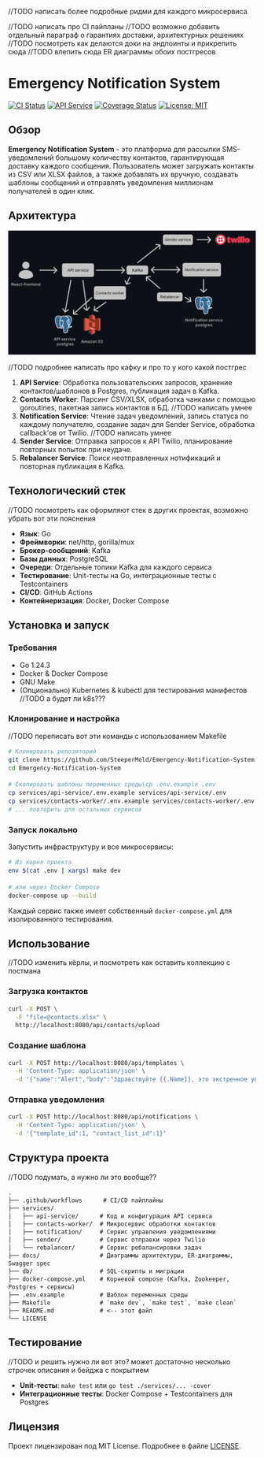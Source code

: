 //TODO написать более подробные ридми для каждого микросервиса

//TODO написать про CI пайпланы
//TODO возможно добавить отдельный параграф о гарантиях доставки, архитектурных решениях
//TODO посмотреть как делаются доки на эндпоинты и прикрепить сюда
//TODO влепить сюда ER диаграммы обоих постгресов

# Emergency Notification System

[![CI Status](https://img.shields.io/github/actions/workflow/status/SteeperMold/Emergency-Notification-System/ci.yaml?branch=main)](https://github.com/SteeperMold/Emergency-Notification-System/actions)
[![API Service](https://goreportcard.com/badge/github.com/SteeperMold/Emergency-Notification-System/services/apiservice)](https://goreportcard.com/report/github.com/SteeperMold/Emergency-Notification-System/services/apiservice)
[![Coverage Status](https://codecov.io/gh/SteeperMold/Emergency-Notification-System/branch/main/graph/badge.svg?style=flat-square)](https://codecov.io/gh/SteeperMold/Emergency-Notification-System)
[![License: MIT](https://img.shields.io/badge/License-MIT-blue.svg)](LICENSE)

## Обзор

**Emergency Notification System** - это платформа для рассылки SMS-уведомлений большому количеству контактов,
гарантирующая доставку каждого сообщения. Пользователь может загружать контакты из CSV или XLSX файлов, а также
добавлять их вручную, создавать шаблоны сообщений и отправлять уведомления миллионам получателей в один клик.

## Архитектура

![Диаграмма архитектуры](docs/architecture.jpg)

//TODO подробнее написать про кафку и про то у кого какой постгрес

1. **API Service**: Обработка пользовательских запросов, хранение контактов/шаблонов в Postgres, публикация задач в
   Kafka.
2. **Contacts Worker**: Парсинг CSV/XLSX, обработка чанками с помощью goroutines, пакетная запись контактов в БД. //TODO
   написать умнее
3. **Notification Service**: Чтение задач уведомлений, запись статуса по каждому получателю, создание задач для Sender
   Service, обработка callback’ов от Twilio. //TODO написать умнее
4. **Sender Service**: Отправка запросов к API Twilio, планирование повторных попыток при неудаче.
5. **Rebalancer Service**: Поиск неотправленных нотификаций и повторная публикация в Kafka.

## Технологический стек

//TODO посмотреть как оформляют стек в других проектах, возможно убрать вот эти пояснения

* **Язык**: Go
* **Фреймворки**: net/http, gorilla/mux
* **Брокер-сообщений**: Kafka
* **Базы данных**: PostgreSQL
* **Очереди**: Отдельные топики Kafka для каждого сервиса
* **Тестирование**: Unit-тесты на Go, интеграционные тесты с Testcontainers
* **CI/CD**: GitHub Actions
* **Контейнеризация**: Docker, Docker Compose

## Установка и запуск

### Требования

* Go 1.24.3
* Docker & Docker Compose
* GNU Make
* (Опционально) Kubernetes & kubectl для тестирования манифестов //TODO а будет ли k8s???

### Клонирование и настройка

//TODO переписать вот эти команды с использованием Makefile

```bash
# Клонировать репозиторий
git clone https://github.com/SteeperMold/Emergency-Notification-System
cd Emergency-Notification-System

# Скопировать шаблоны переменных среды\cp .env.example .env
cp services/api-service/.env.example services/api-service/.env
cp services/contacts-worker/.env.example services/contacts-worker/.env
# ... повторить для остальных сервисов
```

### Запуск локально

Запустить инфраструктуру и все микросервисы:

```bash
# Из корня проекта
env $(cat .env | xargs) make dev

# или через Docker Compose
docker-compose up --build
```

Каждый сервис также имеет собственный `docker-compose.yml` для изолированного тестирования.

## Использование

//TODO изменить кёрлы, и посмотреть как оставить коллекцию с постмана

### Загрузка контактов

```bash
curl -X POST \
  -F "file=@contacts.xlsx" \
  http://localhost:8080/api/contacts/upload
```

### Создание шаблона

```bash
curl -X POST http://localhost:8080/api/templates \
  -H 'Content-Type: application/json' \
  -d '{"name":"Alert","body":"Здравствуйте {{.Name}}, это экстренное уведомление."}'
```

### Отправка уведомления

```bash
curl -X POST http://localhost:8080/api/notifications \
  -H 'Content-Type: application/json' \
  -d '{"template_id":1, "contact_list_id":1}'
```

## Структура проекта

//TODO подумать, а нужно ли это вообще??

```text
.
├── .github/workflows      # CI/CD пайплайны
├── services/
│   ├── api-service/      # Код и конфигурация API сервиса
│   ├── contacts-worker/  # Микросервис обработки контактов
│   ├── notification/     # Сервис управления уведомлениями
│   ├── sender/           # Сервис отправки через Twilio
│   └── rebalancer/       # Сервис ребалансировки задач
├── docs/                 # Диаграммы архитектуры, ER-диаграммы, Swagger spec
├── db/                   # SQL-скрипты и миграции
├── docker-compose.yml    # Корневой compose (Kafka, Zookeeper, Postgres + сервисы)
├── .env.example          # Шаблон переменных среды
├── Makefile              # `make dev`, `make test`, `make clean`
├── README.md             # <-- этот файл
└── LICENSE
```

## Тестирование

//TODO и решить нужно ли вот это? может достаточно несколько строчек описания и бейджа с покрытием

* **Unit-тесты**: `make test` или `go test ./services/... -cover`
* **Интеграционные тесты**: Docker Compose + Testcontainers для Postgres

## Лицензия

Проект лицензирован под MIT License. Подробнее в файле [LICENSE](LICENSE).
